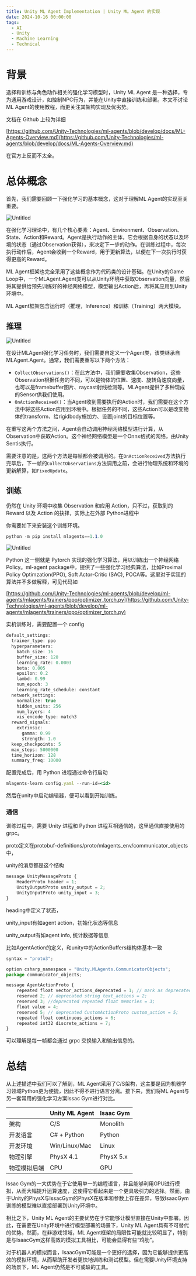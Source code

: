 ```yaml
---
title: Unity ML Agent Implementation | Unity ML Agent 的实现
date: 2024-10-16 00:00:00
tags:
  - AI
  - Unity
  - Machine Learning
  - Technical
---
```


# 背景

选择和训练与角色动作相关的强化学习模型时，Unity ML Agent 是一种选择，专为通用游戏设计，如控制NPC行为，并能在Unity中直接训练和部署。本文不讨论ML Agent的使用教程，而更关注其架构实现及优劣势。

文档在 Github 上较为详细 

[https://github.com/Unity-Technologies/ml-agents/blob/develop/docs/ML-Agents-Overview.md](https://github.com/Unity-Technologies/ml-agents/blob/develop/docs/ML-Agents-Overview.md)

在官方上反而不太全。

# 总体概念

首先，我们需要回顾一下强化学习的基本概念，这对于理解ML Agent的实现至关重要。

![Untitled](/images/mlagent0.png)

在强化学习理论中，有几个核心要素：Agent、Environment、Observation、State、Action和Reward。Agent是执行动作的主体，它会根据自身的状态以及环境的状态（通过Observation获得），来决定下一步的动作。在训练过程中，每次执行动作后，Agent会收到一个Reward，用于更新算法，以便在下一次执行时获得更高的Reward。

ML Agent框架也完全采用了这些概念作为代码类的设计基础。在Unity的Game Loop中，一个MLAgent.Agent类可以从Unity环境中获取Observation向量，然后将其提供给预先训练好的神经网络模型，模型输出Action后，再将其应用到Unity环境中。

ML Agent框架包含运行时（推理，Inference）和训练（Training）两大模块。

## 推理

![Untitled](/images/mlagent1.png)

在设计MLAgent强化学习任务时，我们需要自定义一个Agent类，该类继承自MLAgent.Agent。通常，我们需要重写以下两个方法：

- `CollectObservations()`：在此方法中，我们需要收集Observation，这些Observation根据任务的不同，可以是物体的位置、速度、旋转角速度向量，也可以是framebuffer图片、raycast射线检测等。MLAgent提供了多种现成的Sensor供我们使用。
- `OnActionReceived()`：当Agent收到需要执行的Action时，我们需要在这个方法中将这些Action应用到环境中。根据任务的不同，这些Action可以是改变物体的transform、给rigidbody施加力、设置joint的目标位置等。

在重写这两个方法之间，Agent会自动调用神经网络模型进行计算，从Observation中获取Action。这个神经网络模型是一个Onnx格式的网络，由Unity Sentis执行。

需要注意的是，这两个方法是每帧都会被调用的。在`OnActionReceived`方法执行完毕后，下一帧的`CollectObservations`方法调用之前，会进行物理系统和环境的更新解算，如`FixedUpdate`。

## 训练

仍然在 Unity 环境中收集 Observation 和应用 Action，只不过，获取到的 Reward 以及 Action 的抉择，实际上在外部 Python进程中

你需要如下来安装这个训练环境。

```csharp
python -m pip install mlagents==1.1.0
```

![Untitled](/images/mlagent2.png)

Python 这一侧就是 Pytorch 实现的强化学习算法，用以训练出一个神经网络 Policy。ml-agent package中，提供了一些强化学习经典算法，比如Proximal Policy Optimzation(PPO), Soft Actor-Critic (SAC), POCA等。这里对于实现的算法并不多做解释，可见代码如

[https://github.com/Unity-Technologies/ml-agents/blob/develop/ml-agents/mlagents/trainers/ppo/optimizer_torch.py](https://github.com/Unity-Technologies/ml-agents/blob/develop/ml-agents/mlagents/trainers/ppo/optimizer_torch.py)

实机训练时，需要配置一个 config 

```csharp
default_settings:
  trainer_type: ppo
  hyperparameters:
    batch_size: 16
    buffer_size: 120
    learning_rate: 0.0003
    beta: 0.005
    epsilon: 0.2
    lambd: 0.99
    num_epoch: 3
    learning_rate_schedule: constant
  network_settings:
    normalize: true
    hidden_units: 256
    num_layers: 4
    vis_encode_type: match3
  reward_signals:
    extrinsic:
      gamma: 0.99
      strength: 1.0
  keep_checkpoints: 5
  max_steps: 5000000
  time_horizon: 128
  summary_freq: 10000
```

配置完成后，用 Python 进程通过命令行启动

```jsx
mlagents-learn config.yaml --run-id=<id>
```

然后在unity中启动编辑器，便可以看到开始训练。

### 通信

训练过程中，需要 Unity 进程和 Python 进程互相通信的，这里通信直接使用的 grpc。

proto定义在protobuf-definitions/proto/mlagents_env/communicator_objects中，

unity的消息都是这个结构

```jsx
message UnityMessageProto {
    HeaderProto header = 1;
    UnityOutputProto unity_output = 2;
    UnityInputProto unity_input = 3;
}
```

heading中定义了状态，

unity_input有如agent action，初始化状态等信息

unity_output有如agent info, 统计数据等信息

比如AgentAction的定义，和unity中的ActionBuffers结构体基本一致

```jsx
syntax = "proto3";

option csharp_namespace = "Unity.MLAgents.CommunicatorObjects";
package communicator_objects;

message AgentActionProto {
    repeated float vector_actions_deprecated = 1; // mark as deprecated in communicator v1.3.0
    reserved 2; // deprecated string text_actions = 2;
    reserved 3; //deprecated repeated float memories = 3;
    float value = 4;
    reserved 5; // deprecated CustomActionProto custom_action = 5;
    repeated float continuous_actions = 6;
    repeated int32 discrete_actions = 7;
}
```

可以理解是每一帧都会通过 grpc 交换输入和输出信息的。

# 总结

从上述描述中我们可以了解到，ML Agent采用了C/S架构，这主要是因为机器学习领域Python更为便捷，因此不得不进行语言分离。接下来，我们将ML Agent与另一套常用的强化学习方案Issac Gym进行对比。

|  | Unity ML Agent | Isaac Gym |
| --- | --- | --- |
| 架构 | C/S | Monolith |
| 开发语言 | C# + Python | Python |
| 开发环境 | Win/Linux/Mac | Linux |
| 物理引擎 | PhysX 4.1 | PhysX 5.x |
| 物理模拟后端 | CPU | GPU |

Issac Gym的一大优势在于它使用单一的编程语言，并且能够利用GPU进行模拟，从而大幅提升运算速度，这使得它看起来是一个更具吸引力的选择。然而，由于Unity的PhysX与IssacGym的PhysX在版本和参数上存在差异，导致IsaacGym训练的模型难以直接部署到Unity环境中。

相比之下，Unity ML Agent的主要优势在于它能够让模型直接在Unity中部署。因此，在需要在Unity环境中进行模型部署的场景下，Unity ML Agent具有不可替代的优势。然而，在非游戏领域，ML Agent框架的局限性可能就比较明显了，特别是与IsaacGym这样高效的模拟工具相比，可能会显得有些“鸡肋”。

对于机器人的模拟而言，IsaacGym可能是一个更好的选择，因为它能够提供更高效的模拟环境，从而帮助开发者更快地训练和测试模型。但在需要Unity环境支持的场景下，ML Agent仍然是不可或缺的工具。